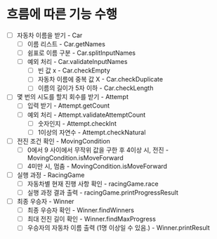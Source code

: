 
# 흐름에 따른 기능 수행

- [ ] 자동차 이름을 받기 - Car
  - [ ] 이름 리스트 - Car.getNames
  - [ ] 쉼표로 이름 구분 - Car.splitInputNames
  - [ ] 예외 처리 - Car.validateInputNames
    - [ ] 빈 값 x - Car.checkEmpty
    - [ ] 자동차 이름에 중복 값 X - Car.checkDuplicate
    - [ ] 이름의 길이가 5자 이하 - Car.checkLength

- [ ] 몇 번의 시도를 할지 회수를 받기 - Attempt
  - [ ] 입력 받기 - Attempt.getCount
  - [ ] 예외 처리 - Attempt.validateAttemptCount
    - [ ] 숫자인지 - Attempt.checkInt
    - [ ] 1이상의 자연수 - Attempt.checkNatural

- [ ] 전진 조건 확인 - MovingCondition
  - [ ] 0에서 9 사이에서 무작위 값을 구한 후 4이상 시, 전진 - MovingCondition.isMoveForward
  - [ ] 4미만 시, 멈춤 - MovingCondition.isMoveForward

- [ ] 실행 과정 - RacingGame
  - [ ] 자동차별 현재 진행 사항 확인 - racingGame.race
  - [ ] 실행 과정 결과 출력 - racingGame.printProgressResult

- [ ] 최종 우승자 - Winner
  - [ ] 최종 우승자 확인 - Winner.findWinners
  - [ ] 최대 전진 길이 확인 - Winner.findMaxProgress
  - [ ] 우승자의 자동차 이름 출력 (1명 이상일 수 있음.) - Winner.printResult
